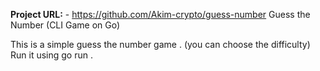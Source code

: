 **Project URL:** - https://github.com/Akim-crypto/guess-number
Guess the Number (CLI Game on Go)

This is a simple guess the number game . 
(you can choose the difficulty)
Run it using go run .


